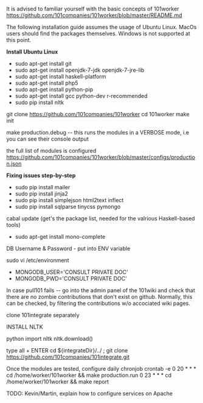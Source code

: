 It is advised to familiar yourself with the basic concepts of 101worker
https://github.com/101companies/101worker/blob/master/README.md

The following installation guide assumes the usage of Ubuntu Linux. MacOs users should find 
the packages themselves. Windows is not supported at this point.

**Install Ubuntu Linux**

* sudo apt-get install git
* sudo apt-get install openjdk-7-jdk openjdk-7-jre-lib 
* sudo apt-get install haskell-platform 
* sudo apt-get install php5 
* sudo apt-get install python-pip
* sudo apt-get install gcc python-dev r-recommended
* sudo pip install nltk

git clone https://github.com/101companies/101worker
cd 101worker
make init

make production.debug -- this runs the modules in a VERBOSE mode, i.e you can
see their console output

the full list of modules is configured 
https://github.com/101companies/101worker/blob/master/configs/production.json


**Fixing issues step-by-step**

* sudo pip install mailer
* sudo pip install jinja2
* sudo pip install simplejson html2text inflect
* sudo pip install sqlparse tinycss pymongo

cabal update (get's the package list, needed for the valrious Haskell-based tools)

* sudo apt-get install mono-complete

DB Username & Password - put into ENV variable

sudo vi /etc/environment

* MONGODB_USER='CONSULT PRIVATE DOC'
* MONGODB_PWD='CONSULT PRIVATE DOC'

In case pull101 fails -- go into the admin panel of the 101wiki and check that there 
are no zombie contributions that don't exist on github. Normally, this can be
checked, by filtering the contributions w/o accociated wiki pages.

clone 101integrate separately

INSTALL NLTK

python
import nltk
nltk.download()

type all + ENTER
cd ${integrateDir}/../ ; git clone https://github.com/101companies/101integrate.git

Once the modules are tested, configure daily chronjob
crontab -e
0 20 * * * cd /home/worker/101worker && make production.run
0 23 * * * cd /home/worker/101worker && make report

TODO: 
Kevin/Martin, explain how to configure services on Apache
